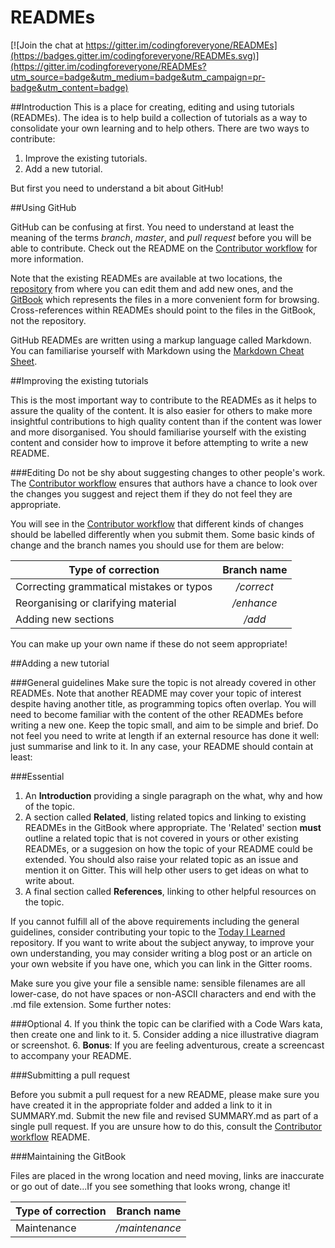 # READMEs

[![Join the chat at https://gitter.im/codingforeveryone/READMEs](https://badges.gitter.im/codingforeveryone/READMEs.svg)](https://gitter.im/codingforeveryone/READMEs?utm_source=badge&utm_medium=badge&utm_campaign=pr-badge&utm_content=badge)

##Introduction
This is a place for creating, editing and using tutorials (READMEs). The idea is to help build a collection of tutorials as a way to consolidate your own learning and to help others. There are two ways to contribute:

1. Improve the existing tutorials.
2. Add a new tutorial.

But first you need to understand a bit about GitHub!

##Using GitHub

GitHub can be confusing at first. You need to understand at least the meaning of the terms *branch*, *master*, and *pull request* before you will be able to contribute. Check out the README on the [Contributor workflow](https://github.com/codingforeveryone/READMEs/blob/master/contribution-workflow.md) for more information.

Note that the existing READMEs are available at two locations, the [repository](https://github.com/codingforeveryone/READMEs) from where you can edit them and add new ones, and the [GitBook](http://codingforeveryone.foundersandcoders.org/index.html) which represents the files in a more convenient form for browsing. Cross-references within READMEs should point to the files in the GitBook, not the repository.

GitHub READMEs are written using a markup language called Markdown. You can familiarise yourself with Markdown using the [Markdown Cheat Sheet](http://codingforeveryone.foundersandcoders.org/programmer-skills/markdown-cheat-sheet.html).

##Improving the existing tutorials

This is the most important way to contribute to the READMEs as it helps to assure the quality of the content.  It is also easier for others to make more insightful contributions to high quality content than if the content was lower and more disorganised.  You should familiarise yourself with the existing content and consider how to improve it before attempting to write a new README.

###Editing
Do not be shy about suggesting changes to other people's work. The [Contributor workflow](https://github.com/codingforeveryone/READMEs/blob/master/contribution-workflow.md) ensures that authors have a chance to look over the changes you suggest and reject them if they do not feel they are appropriate.

You will see in the [Contributor workflow](https://github.com/codingforeveryone/READMEs/blob/master/contribution-workflow.md) that different kinds of changes should be labelled differently when you submit them. Some basic kinds of change and the branch names you should use for them are below:


|Type of correction|Branch name|
|----------------|:-------------:|
|Correcting grammatical mistakes or typos|*/correct*|
|Reorganising or clarifying material|*/enhance*|
|Adding new sections|*/add*|

You can make up your own name if these do not seem appropriate!

##Adding a new tutorial

###General guidelines
Make sure the topic is not already covered in other READMEs. Note that another README may cover your topic of interest despite having another title, as programming topics often overlap.  You will need to become familiar with the content of the other READMEs before writing a new one.  Keep the topic small, and aim to be simple and brief. Do not feel you need to write at length if an external resource has done it well: just summarise and link to it. In any case, your README should contain at least:

###Essential
1. An **Introduction** providing a single paragraph on the what, why and how of the topic.
2. A section called **Related**, listing related topics and linking to existing READMEs in the GitBook where appropriate. The 'Related' section **must** outline a related topic that is not covered in yours or other existing READMEs, or a suggesion on how the topic of your README could be extended. You should also raise your related topic as an issue and mention it on Gitter.  This will help other users to get ideas on what to write about.
3. A final section called **References**, linking to other helpful resources on the topic.

If you cannot fulfill all of the above requirements including the general guidelines, consider contributing your topic to the [Today I Learned](https://github.com/codingforeveryone/today-i-learned) repository.  If you want to write about the subject anyway, to improve your own understanding, you may consider writing a blog post or an article on your own website if you have one, which you can link in the Gitter rooms.

Make sure you give your file a sensible name: sensible filenames are all lower-case, do not have spaces or non-ASCII characters and end with the .md file extension. Some further notes:

###Optional
4. If you think the topic can be clarified with a Code Wars kata, then create one and link to it.
5. Consider adding a nice illustrative diagram or screenshot.
6. **Bonus**: If you are feeling adventurous, create a screencast to accompany your README.

###Submitting a pull request

Before you submit a pull request for a new README, please make sure you have created it in the appropriate folder and added a link to it in SUMMARY.md. Submit the new file and revised SUMMARY.md as part of a single pull request. If you are unsure how to do this, consult the [Contributor workflow](https://github.com/codingforeveryone/READMEs/blob/master/contribution-workflow.md) README.

###Maintaining the GitBook

Files are placed in the wrong location and need moving, links are inaccurate or go out of date...If you see something that looks wrong, change it!

|Type of correction|Branch name|
|----------------|:-------------:|
|Maintenance|*/maintenance*|
